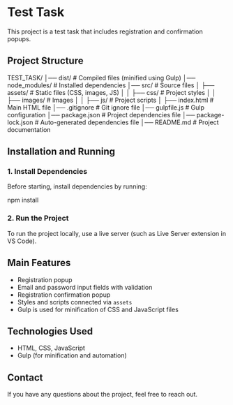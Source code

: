# Test Task

This project is a test task that includes registration and confirmation popups.

## Project Structure


TEST_TASK/
│── dist/                # Compiled files (minified using Gulp)
│── node_modules/        # Installed dependencies
│── src/                 # Source files
│   ├── assets/          # Static files (CSS, images, JS)
│   │   ├── css/         # Project styles
│   │   ├── images/      # Images
│   │   ├── js/          # Project scripts
│   ├── index.html       # Main HTML file
│── .gitignore           # Git ignore file
│── gulpfile.js          # Gulp configuration
│── package.json         # Project dependencies file
│── package-lock.json    # Auto-generated dependencies file
│── README.md            # Project documentation


## Installation and Running

### 1. Install Dependencies
Before starting, install dependencies by running:

npm install


### 2. Run the Project
To run the project locally, use a live server (such as Live Server extension in VS Code).

## Main Features
- Registration popup
- Email and password input fields with validation
- Registration confirmation popup
- Styles and scripts connected via `assets`
- Gulp is used for minification of CSS and JavaScript files

## Technologies Used
- HTML, CSS, JavaScript
- Gulp (for minification and automation)


## Contact
If you have any questions about the project, feel free to reach out.

